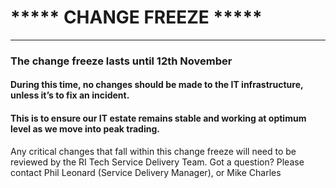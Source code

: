 #  *****      CHANGE FREEZE     *****
---
### The change freeze lasts until 12th November

#### During this time, no changes should be made to the IT infrastructure, unless it’s to fix an incident.
#### This is to ensure our IT estate remains stable and working at optimum level as we move into peak trading.

Any critical changes that fall within this change freeze will need to be reviewed by the RI Tech Service Delivery Team.
Got a question? Please contact Phil Leonard (Service Delivery Manager), or Mike Charles
